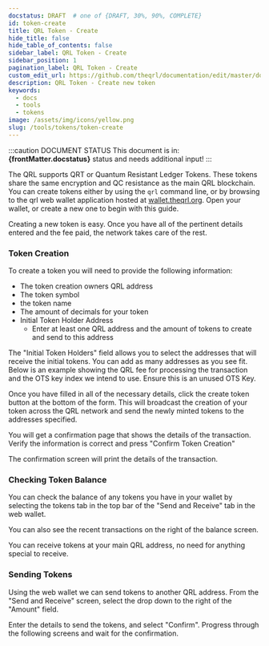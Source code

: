 ```yaml
---
docstatus: DRAFT  # one of {DRAFT, 30%, 90%, COMPLETE}
id: token-create
title: QRL Token - Create
hide_title: false
hide_table_of_contents: false
sidebar_label: QRL Token - Create
sidebar_position: 1
pagination_label: QRL Token - Create
custom_edit_url: https://github.com/theqrl/documentation/edit/master/docs/basics/what-is-qrl.md
description: QRL Token - Create new token
keywords:
  - docs
  - tools
  - tokens
image: /assets/img/icons/yellow.png
slug: /tools/tokens/token-create
---
```


:::caution DOCUMENT STATUS 
<span>This document is in: <b>{frontMatter.docstatus}</b> status and needs additional input!</span>
:::

The QRL supports QRT or Quantum Resistant Ledger Tokens. These tokens share the same encryption and QC resistance as the main QRL blockchain. You can create tokens either by using the `qrl` command line, or by browsing to the qrl web wallet application hosted at [wallet.theqrl.org](https://wallet.theqrl.org). Open your wallet, or create a new one to begin with this guide.

Creating a new token is easy. Once you have all of the pertinent details entered and the fee paid, the network takes care of the rest. 

### Token Creation

To create a token you will need to provide the following information:
* The token creation owners QRL address
* The token symbol
* the token name
* The amount of decimals for your token
* Initial Token Holder Address
    * Enter at least one QRL address and the amount of tokens to create and send to this address

The "Initial Token Holders" field allows you to select the addresses that will receive the initial tokens. You can add as many addresses as you see fit. Below is an example showing the QRL fee for processing the transaction and the OTS key index we intend to use. Ensure this is an unused OTS Key.

Once you have filled in all of the necessary details, click the create token button at the bottom of the form. This will broadcast the creation of your token across the QRL network and send the newly minted tokens to the addresses specified.

You will get a confirmation page that shows the details of the transaction. Verify the information is correct and press "Confirm Token Creation"


The confirmation screen will print the details of the transaction.

### Checking Token Balance

You can check the balance of any tokens you have in your wallet by selecting the tokens tab in the top bar of the "Send and Receive" tab in the web wallet.


You can also see the recent transactions on the right of the balance screen.

You can receive tokens at your main QRL address, no need for anything special to receive.

### Sending Tokens

Using the web wallet we can send tokens to another QRL address. From the "Send and Receive" screen, select the drop down to the right of the "Amount" field.

Enter the details to send the tokens, and select "Confirm". Progress through the following screens and wait for the confirmation.
